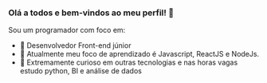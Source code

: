 ### Olá a todos e bem-vindos ao meu perfil! 👋

<!-- Here are some ideas to get you started: -->
Sou um programador com foco em:

- 🔭 Desenvolvedor Front-end júnior
- 🌱 Atualmente meu foco de aprendizado é Javascript, ReactJS e NodeJs.
- 👯 Extremamente curioso em outras tecnologias e nas horas vagas estudo python, BI e análise de dados
<!--
- 🤔 I’m looking for help with ...
- 💬 Ask me about ...
- 📫 How to reach me: ...
- 😄 Pronouns: ...
- ⚡ Fun fact: ...
-->
